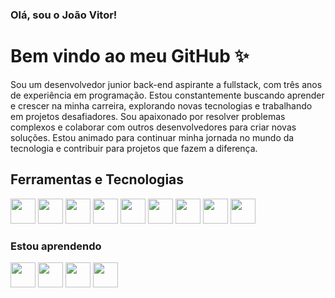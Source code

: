 ### Olá, sou o João Vitor!
# Bem vindo ao meu GitHub ✨
Sou um desenvolvedor junior back-end aspirante a fullstack, com três anos de experiência em programação. Estou constantemente buscando aprender e crescer na minha carreira, explorando novas tecnologias e trabalhando em projetos desafiadores. Sou apaixonado por resolver problemas complexos e colaborar com outros desenvolvedores para criar novas soluções. Estou animado para continuar minha jornada no mundo da tecnologia e contribuir para projetos que fazem a diferença.

## Ferramentas e Tecnologias
<img width="40" height="40" loading="lazy" src="https://cdn.jsdelivr.net/gh/devicons/devicon@latest/icons/csharp/csharp-original.svg" /> <img width="40" height="40" loading="lazy" src="https://cdn.jsdelivr.net/gh/devicons/devicon@latest/icons/dotnetcore/dotnetcore-original.svg" /> <img width="40" height="40" loading="lazy" src="https://cdn.jsdelivr.net/gh/devicons/devicon@latest/icons/microsoftsqlserver/microsoftsqlserver-plain.svg" /> <img width="40" height="40" loading="lazy" src="https://cdn.jsdelivr.net/gh/devicons/devicon@latest/icons/git/git-original.svg" /> <img width="40" height="40" loading="lazy" src="https://cdn.jsdelivr.net/gh/devicons/devicon@latest/icons/html5/html5-original.svg" /> <img width="40" height="40" loading="lazy" src="https://cdn.jsdelivr.net/gh/devicons/devicon@latest/icons/css3/css3-original.svg" /> <img src="https://encrypted-tbn0.gstatic.com/images?q=tbn:ANd9GcRI86MhVaQiC8bL2HKhHHe-Bst_NKBEi26aTPKw_3ssoA&s" width="40" height="40" loading="lazy"/> <img  width="40" height="40" loading="lazy" src="https://cdn.jsdelivr.net/gh/devicons/devicon@latest/icons/insomnia/insomnia-original.svg" /> <img width="40" height="40" loading="lazy" src="https://cdn.jsdelivr.net/gh/devicons/devicon@latest/icons/postman/postman-original.svg" />
          
          
          
          
          
          
          
          

### Estou aprendendo
<img loading="lazy" src="https://cdn.jsdelivr.net/gh/devicons/devicon@latest/icons/java/java-original.svg" width="40" height="40"/> <img loading="lazy" src="https://cdn.jsdelivr.net/gh/devicons/devicon@latest/icons/javascript/javascript-original.svg" width="40" height="40"/> <img src="https://cdn.jsdelivr.net/gh/devicons/devicon@latest/icons/typescript/typescript-original.svg" width="40" height="40" loading="lazy" /> <img width="40" height="40" loading="lazy" src="https://cdn.jsdelivr.net/gh/devicons/devicon@latest/icons/react/react-original.svg" />
          
          
          

<!--



- 🌱 I’m currently learning ...
- 👯 I’m looking to collaborate on ...
- 🤔 I’m looking for help with ...
- 💬 Ask me about ...
- 📫 How to reach me: ...
- 😄 Pronouns: ...
- ⚡ Fun fact: ...
-->
